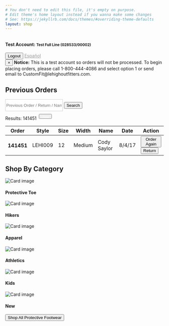 ```yaml
---
# You don't need to edit this file, it's empty on purpose.
# Edit theme's home layout instead if you wanna make some changes
# See: https://jekyllrb.com/docs/themes/#overriding-theme-defaults
layout: shop
---
```

<nav class="navbar navbar-expand-lg navbar-light bg-light container" style="width: 100%;">
  <a class="navbar-brand" href="#"><img src="https://i.imgur.com/cr5TuHn.jpg" alt=""></a>
  <h4 class="mr-auto">Test Account: <small>Test Full Line (028533/00002)</small></h4>
  <div class="text-center">
    <button type="button" class="btn btn-secondary">Logout</button>
    <a class="nav-link" href="{{ site.url }}{{ site.baseurl }}/es" style="padding: 0; color: #999;">Español</a>
  </div>
  <!-- <div class="collapse navbar-collapse" id="navbarNav">
    <ul class="navbar-nav">
      <li class="nav-item active">
        <a class="nav-link" href="#">Home <span class="sr-only">(current)</span></a>
      </li>
      <li class="nav-item">
        <a class="nav-link" href="#">Features</a>
      </li>
      <li class="nav-item">
        <a class="nav-link" href="#">Pricing</a>
      </li>
      <li class="nav-item">
        <a class="nav-link disabled" href="#">Disabled</a>
      </li>
    </ul>
  </div> -->
</nav>
<div class="container">
  <!-- <div class="row">
    <div class="col-sm-12 mb-3">
      <div class="card text-center center text-white bg-primary pb-2">
        <div class="card-header">
          Featured Brand: Steel Blue
          <button type="button" class="close" data-dismiss="alert" aria-label="Close">
            <span aria-hidden="true">&times;</span>
          </button>
        </div>
        <div class="card-body">
          <img src="https://i.imgur.com/SC2er4X.png" style="width: 200px;" alt=""><br>
          <h3>Free Hat with <a href="#" class="text-white">Steel Blue</a> Purchases</h3>
          <a href="#" class="btn btn-danger">Shop Steel Blue</a>
          <div>Expires 9/30/17</div>
        </div>
      </div>
    </div>
  </div> -->
  <!-- <div class="row">
    <div class="col-md-12">
      <div class="row">
        <div class="col-sm-12 col-md-6 center">
          <div class="input-group">
            <input type="text" class="form-control" placeholder="Previous Order / Return / Name" aria-label="Previous Order / Return / Name" style="border: 1px solid #ccc; height: 38px; box-sizing: border-box;">
            <span class="input-group-btn">
              <button class="btn btn-secondary" type="button">Search</button>
            </span>
          </div>
        </div>
      </div>
    </div>
  </div> -->
  <div class="row mb-1">
    <div class="col-md-12">
      <div class="alert alert-danger" role="alert">
        <button type="button" class="close" data-dismiss="alert" aria-label="Close">
          <span aria-hidden="true">&times;</span>
        </button>
        <strong>Notice:</strong> This is a test account so orders will not be processed. To begin placing orders, please call 1-800-444-4086 and select option 1 or send email to CustomFit@lehighoutfitters.com.
      </div>
    </div>
  </div>
  <div class="row">
    <div class="col-md-4">
      <h2>Previous Orders</h2>
    </div>
    <div class="col-md-8">
      <div class="input-group">
        <input type="text" class="form-control" placeholder='Previous Order / Return / Name' aria-label="Previous Order / Return / Name" style="border: 1px solid #ccc; height: 38px; box-sizing: border-box;">
        <span class="input-group-btn">
          <button class="btn color-primary" type="button">Search</button>
        </span>
      </div>
    </div>
  </div>
  <div class="row">
    <!-- <div class="col-md-2">
      <img src="http://placehold.it/200x100" alt="Brand logo">
    </div> -->
    <div class="col-md-12">
      <div class="row">
          <!-- <h2>Previous Orders</h2> -->
          <p class="lead">
            Results:
            <span class="badge badge-pill badge-secondary">141451 <button type="button" class="close" data-dismiss="alert" aria-label="Close" style="height: 15px; color: white; bottom: 6px; left: 4px; position: relative;"><i class="material-icons" style="font-size: 0.8em; color: white;" aria-hidden="true">close</i></button></span>
          </p>
          <table class="table">
            <thead class="thead-inverse">
              <tr>
                <th>Order</th>
                <th>Style</th>
                <th>Size</th>
                <th>Width</th>
                <th>Name</th>
                <th>Date</th>
                <th class="text-center">Action</th>
              </tr>
            </thead>
            <tbody>
              <tr>
                <th scope="row">141451</th>
                <td>LEHI009</td>
                <td>12</td>
                <td>Medium</td>
                <td>Cody Saylor</td>
                <td>8/4/17</td>
                <td class="text-right">
                  <button type="button" class="btn color-primary btn-sm" style="display: inline;">Order Again</button>
                  <button type="button" class="btn btn-dark btn-sm" style="display: inline;">Return</button>
                </td>
              </tr>
            </tbody>
          </table>
      </div>
    </div>
  </div>
  <!-- <div class="row mb-2">
    <div class="col-sm-12">
      <button type="button" class="btn color-primary btn-lg btn-block">Shop All Protective Footwear</button>
    </div>
  </div> -->
  <div class="row mb-4">
    <div class="col-sm-12">
      <h2>Shop By Category</h2>
      <div class="card bg-dark text-white cats">
        <img class="card-img" src="http://placehold.it/200x150" alt="Card image">
        <div class="card-img-overlay">
          <h4 class="card-title">Protective Toe</h4>
        </div>
      </div>
      <div class="card bg-dark text-white cats">
        <img class="card-img" src="http://placehold.it/200x150" alt="Card image">
        <div class="card-img-overlay">
          <h4 class="card-title">Hikers</h4>
        </div>
      </div>
      <div class="card bg-dark text-white cats">
        <img class="card-img" src="http://placehold.it/200x150" alt="Card image">
        <div class="card-img-overlay">
          <h4 class="card-title">Apparel</h4>
        </div>
      </div>
      <div class="card bg-dark text-white cats">
        <img class="card-img" src="http://placehold.it/200x150" alt="Card image">
        <div class="card-img-overlay">
          <h4 class="card-title">Athletics</h4>
        </div>
      </div>
      <div class="card bg-dark text-white cats">
        <img class="card-img" src="http://placehold.it/200x150" alt="Card image">
        <div class="card-img-overlay">
          <h4 class="card-title">Kids</h4>
        </div>
      </div>
      <div class="card bg-dark text-white cats">
        <img class="card-img" src="http://placehold.it/200x150" alt="Card image">
        <div class="card-img-overlay">
          <h4 class="card-title">New</h4>
        </div>
      </div>
    </div>
  </div>
  <div class="row mb-2">
    <div class="col-sm-12">
      <button type="button" class="btn color-primary btn-lg btn-block">Shop All Protective Footwear</button>
    </div>
  </div>
</div>
